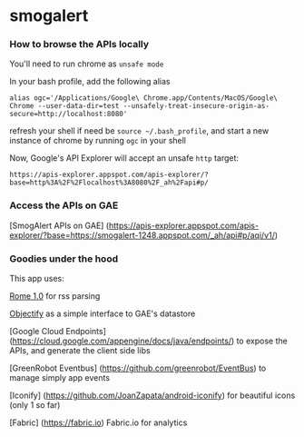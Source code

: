 # smogalert

### How to browse the APIs locally

You'll need to run chrome as `unsafe mode`

In your bash profile, add the following alias
```
alias ogc='/Applications/Google\ Chrome.app/Contents/MacOS/Google\ Chrome --user-data-dir=test --unsafely-treat-insecure-origin-as-secure=http://localhost:8080'
```
refresh your shell if need be `source ~/.bash_profile`, and start a new instance of chrome by running `ogc` in your shell

Now, Google's API Explorer will accept an unsafe `http` target:

```
https://apis-explorer.appspot.com/apis-explorer/?base=http%3A%2F%2Flocalhost%3A8080%2F_ah%2Fapi#p/
```

### Access the APIs on GAE

[SmogAlert APIs on GAE] (https://apis-explorer.appspot.com/apis-explorer/?base=https://smogalert-1248.appspot.com/_ah/api#p/aqi/v1/)

### Goodies under the hood

This app uses:

 [Rome 1.0](https://github.com/rometools/rome) for rss parsing

 [Objectify](https://github.com/objectify/objectify) as a simple interface to GAE's datastore

 [Google Cloud Endpoints] (https://cloud.google.com/appengine/docs/java/endpoints/) to expose the APIs, and generate the client side libs
 
 [GreenRobot Eventbus] (https://github.com/greenrobot/EventBus) to manage simply app events
 
 [Iconify] (https://github.com/JoanZapata/android-iconify) for beautiful icons (only 1 so far)
 
 [Fabric] (https://fabric.io) Fabric.io for analytics
